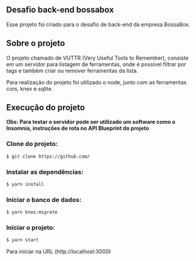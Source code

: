## Desafio back-end bossabox
Esse projeto foi criado para o desafio de back-end da empresa BossaBox.

## Sobre o projeto

O projeto chamado de VUTTR (Very Useful Tools to Remember), consiste em um servidor para listagem de ferramentas, onde é possível filtrar por tags e também criar ou remover ferramentas da lista.

Para realização do projeto foi utilizado o node, junto com as ferramentas cors, knex e sqlite.

## Execução do projeto

**Obs: Para testar o servidor pode ser utilizado um software como o Insomnia, instruções de rota no API Blueprint do projeto**

### Clone do projeto:

```bash
$ git clone https://github.com/
```

### Instalar as dependências:

```bash
$ yarn install
```

### Iniciar o banco de dados:

```bash
$ yarn knex:migrate   
```

### Iniciar o projeto:

```bash
$ yarn start
```

Para iniciar na URL (http://localhost:3000)

